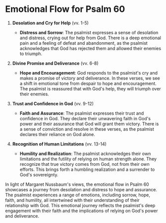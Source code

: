 # Emotional Flow for Psalm 60

1. **Desolation and Cry for Help** (vv. 1-5)
   - **Distress and Sorrow**: The psalmist expresses a sense of desolation and distress, crying out for help from God. There is a deep emotional pain and a feeling of defeat and abandonment, as the psalmist acknowledges that God has rejected them and allowed their enemies to triumph.

2. **Divine Promise and Deliverance** (vv. 6-8)
   - **Hope and Encouragement**: God responds to the psalmist's cry and makes a promise of victory and deliverance. In these verses, we see a shift in emotional tone from despair to hope and encouragement. The psalmist is reassured that with God's help, they will triumph over their enemies.

3. **Trust and Confidence in God** (vv. 9-12)
   - **Faith and Assurance**: The psalmist expresses their trust and confidence in God. They declare their unwavering faith in God's power and their assurance that God will grant them victory. There is a sense of conviction and resolve in these verses, as the psalmist declares their reliance on God alone.

4. **Recognition of Human Limitations** (vv. 13-14)
   - **Humility and Realization**: The psalmist acknowledges their own limitations and the futility of relying on human strength alone. They recognize that true victory comes from God, not from their own efforts. This brings forth a humbling realization and a surrender to God's sovereignty.

In light of Margaret Nussbaum's views, the emotional flow in Psalm 60 showcases a journey from desolation and distress to hope and assurance. The psalmist experiences a range of emotions, including sorrow, hope, faith, and humility, all intertwined with their understanding of their relationship with God. This emotional journey reflects the psalmist's deep engagement with their faith and the implications of relying on God's power and deliverance.